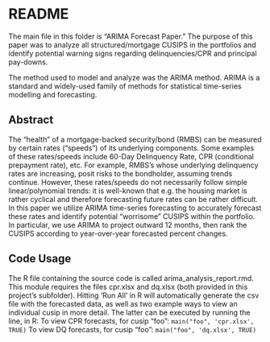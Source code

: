 # README 

The main file in this folder is “ARIMA Forecast Paper.” The purpose of this paper was to analyze all structured/mortgage CUSIPS in the portfolios and identify potential warning signs regarding delinquencies/CPR and principal pay-downs. 

The method used to model and analyze was the ARIMA method. ARIMA is a standard and widely-used family of methods for statistical time-series modelling and forecasting.  

## Abstract
The “health” of a mortgage-backed security/bond (RMBS) can be measured by certain rates (“speeds”) of its underlying components. 
Some examples of these rates/speeds include 60-Day Delinquency Rate, CPR (conditional prepayment rate), etc. 
For example, RMBS’s whose underlying delinquency rates are increasing, posit risks to the bondholder, assuming trends continue. 
However, these rates/speeds do not necessarily follow simple linear/polynomial trends: 
it is well-known that e.g. the housing market is rather cyclical and therefore forecasting future rates can be rather difficult. 
In this paper we utilize ARIMA time-series forecasting to accurately forecast these rates and identify potential “worrisome” 
CUSIPS within the portfolio. In particular, we use ARIMA to project outward 12 months, 
then rank the CUSIPS according to year-over-year forecasted percent changes. 


## Code Usage
The R file containing the source code is called arima_analysis_report.rmd. This module requires the files cpr.xlsx and dq.xlsx (both provided in this project’s subfolder). Hitting ‘Run All’ in R will automatically generate the csv file with the forecasted data, as well as two example ways to view an individual cusip in more detail. The latter can be executed by running the line, in R: 
To view CPR forecasts, for cusip “foo”: `main("foo", 'cpr.xlsx', TRUE)`
To view DQ forecasts, for cusip “foo”: `main("foo", 'dq.xlsx', TRUE)`



